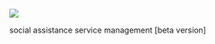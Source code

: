 ![](uploads/2018/06/18/gestimunus-inline.png)


social assistance service management [beta version]
